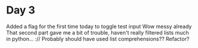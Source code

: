 # Day 3

Added a flag for the first time today to toggle test input
Wow messy already
That second part gave me a bit of trouble, haven't really filtered lists much in python... ://
Probably should have used list comprehensions?? Refactor?
